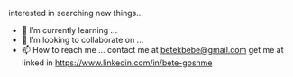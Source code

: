 interested in searching new things...
- 🌱 I’m currently learning ...
- 💞️ I’m looking to collaborate on ...
- 📫 How to reach me ...
contact me at betekbebe@gmail.com
get me at linked in https://www.linkedin.com/in/bete-goshme
<!---
bete7512/bete7512 is a ✨ special ✨ repository because its `README.md` (this file) appears on your GitHub profile.
You can click the Preview link to take a look at your changes.
--->

